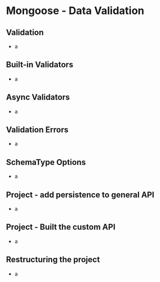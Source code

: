 # Mongoose - Data Validation
## Validation
- a
## Built-in Validators
- a
## Async Validators
- a
## Validation Errors
- a
## SchemaType Options
- a
## Project - add persistence to general API
- a
## Project - Built the custom API
- a
## Restructuring the project
- a 